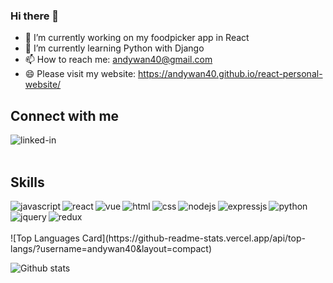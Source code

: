 ### Hi there 👋
- 🔭 I’m currently working on my foodpicker app in React
- 🌱 I’m currently learning Python with Django
- 📫 How to reach me: andywan40@gmail.com
- 😄 Please visit my website: https://andywan40.github.io/react-personal-website/

## Connect with me
[<img align="left" alt="linked-in" src="https://img.shields.io/badge/linkedin-%230077B5.svg?&style=for-the-badge&logo=linkedin&logoColor=white" />](https://www.linkedin.com/in/and-wan)
<!-- [<img align="left" alt="instagram" src="https://img.shields.io/badge/facebook-%231877F2.svg?&style=for-the-badge&logo=instagram&logoColor=white" />]
(https://iglink) -->
<!-- [<img align="left" alt="twitter" src="https://img.shields.io/badge/twitter-%231DA1F2.svg?&style=for-the-badge&logo=twitter&logoColor=white" />](
otherlinks) -->
<br>
<br>

## Skills
<img align="left" alt="javascript" src="https://img.shields.io/badge/javascript-%23323330.svg?style=for-the-badge&logo=javascript&logoColor=%23F7DF1E" />
<img align="left" alt="react" src="https://img.shields.io/badge/react%20-%2320232a.svg?&style=for-the-badge&logo=react&logoColor=%2361DAFB" />
<img align="left" alt="vue" src="https://img.shields.io/badge/vuejs-%2335495e.svg?style=for-the-badge&logo=vue-dot-js&logoColor=%234FC08D" />
<img align="left" alt="html" src="https://img.shields.io/badge/html5-%23E34F26.svg?style=for-the-badge&logo=html5&logoColor=white" />
<img align="left" alt="css" src="https://img.shields.io/badge/css3-%231572B6.svg?style=for-the-badge&logo=css3&logoColor=white" />
<img align="left" alt="nodejs" src="https://img.shields.io/badge/node.js%20-%2343853D.svg?&style=for-the-badge&logo=node.js&logoColor=white" />
<img align="left" alt="expressjs" src="https://img.shields.io/badge/express.js-%23404d59.svg?style=for-the-badge&logo=express&logoColor=%2361DAFB" />
<img align="left" alt="python" src="https://img.shields.io/badge/python-%2314354C.svg?style=for-the-badge&logo=python&logoColor=white" />
<img align="left" alt="jquery" src="https://img.shields.io/badge/jquery-%230769AD.svg?style=for-the-badge&logo=jquery&logoColor=white" />
<img align="left" alt="redux" src="https://img.shields.io/badge/redux-%23593d88.svg?style=for-the-badge&logo=redux&logoColor=white" />
<br>
<br>
<br>
![Top Languages Card](https://github-readme-stats.vercel.app/api/top-langs/?username=andywan40&layout=compact)
<br>

![Github stats](https://github-readme-stats.vercel.app/api?username=andywan40&theme=highcontrast&show_icons=true&count_private=true)
<br>


<!-- [![Repo name](https://github-readme-stats.vercel.app/api/pin/?username=andywan40&repo=WannaBuy&show_owner=true)](https://github.com/andywan40/WannaBuy)
[![Repo name](https://github-readme-stats.vercel.app/api/pin/?username=andywan40&repo=react-personal-website&show_owner=true)](https://github.com/andywan40/react-personal-website)
[![Repo name](https://github-readme-stats.vercel.app/api/pin/?username=andywan40&repo=react-personal-website-backend&show_owner=true)](https://github.com/andywan40/react-personal-website-backend)
[![Repo name](https://github-readme-stats.vercel.app/api/pin/?username=andywan40&repo=react-foodpicker-app&show_owner=true)](https://github.com/andywan40/react-foodpicker-app)
[![Repo name](https://github-readme-stats.vercel.app/api/pin/?username=andywan40&repo=react-foodpicker-app-backend&show_owner=true)](https://github.com/andywan40/react-foodpicker-app-backend) -->

<!--
**andywan40/andywan40** is a ✨ _special_ ✨ repository because its `README.md` (this file) appears on your GitHub profile.

Here are some ideas to get you started:

- 🔭 I’m currently working on ...
- 🌱 I’m currently learning ...
- 👯 I’m looking to collaborate on ...
- 🤔 I’m looking for help with ...
- 💬 Ask me about ...
- 📫 How to reach me: ...
- 😄 Pronouns: ...
- ⚡ Fun fact: ...
-->
